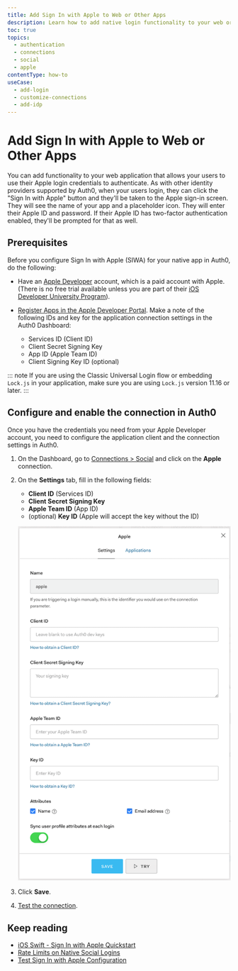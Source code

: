 ```yaml
---
title: Add Sign In with Apple to Web or Other Apps
description: Learn how to add native login functionality to your web or other app with Apple. 
toc: true
topics:
  - authentication
  - connections
  - social
  - apple
contentType: how-to
useCase:
  - add-login
  - customize-connections
  - add-idp
---
```

# Add Sign In with Apple to Web or Other Apps

You can add functionality to your web application that allows your users to use their Apple login credentials to authenticate. As with other identity providers supported by Auth0, when your users login, they can click the "Sign In with Apple" button and they'll be taken to the Apple sign-in screen. They will see the name of your app and a placeholder icon. They will enter their Apple ID and password. If their Apple ID has two-factor authentication enabled, they'll be prompted for that as well.

## Prerequisites

Before you configure Sign In with Apple (SIWA) for your native app in Auth0, do the following:

* Have an [Apple Developer](https://developer.apple.com/programs/) account, which is a paid account with Apple. (There is no free trial available unless you are part of their [iOS Developer University Program](https://developer.apple.com/support/compare-memberships/)).

* [Register Apps in the Apple Developer Portal](/connections/apple-siwa/set-up-apple). Make a note of the following IDs and key for the application connection settings in the Auth0 Dashboard:

  * Services ID (Client ID)
  * Client Secret Signing Key
  * App ID (Apple Team ID)
  * Client Signing Key ID (optional)

::: note
If you are using the Classic Universal Login flow or embedding `Lock.js` in your application, make sure you are using `Lock.js` version 11.16 or later. 
:::

## Configure and enable the connection in Auth0

Once you have the credentials you need from your Apple Developer account, you need to configure the application client and the connection settings in Auth0.

1. On the Dashboard, go to [Connections > Social](${manage_url}/#/connections/social) and click on the **Apple** connection.

2. On the **Settings** tab, fill in the following fields:

    * **Client ID** (Services ID)
    * **Client Secret Signing Key**
    * **Apple Team ID** (App ID)
    * (optional) **Key ID** (Apple will accept the key without the ID)

    ![Application Connection Settings](/media/articles/connections/social/apple/apple-connection.png)

3. Click **Save**.

4. [Test the connection](/connections/apple-siwa/test-siwa-connection). 

## Keep reading

* [iOS Swift - Sign In with Apple Quickstart](/quickstart/native/ios-swift-siwa)
* [Rate Limits on Native Social Logins](/policies/rate-limits#limits-on-native-social-logins)
* [Test Sign In with Apple Configuration](/connections/apple-siwa/test-siwa-connection)
